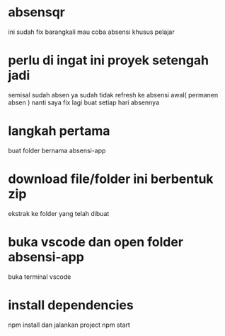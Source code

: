 # absensqr
ini sudah fix barangkali mau coba
absensi khusus pelajar
# perlu di ingat ini proyek setengah jadi
semisal sudah absen ya sudah tidak refresh ke absensi awal( permanen absen ) nanti saya fix lagi buat setiap hari absennya
# langkah pertama
buat folder bernama absensi-app
# download file/folder ini berbentuk zip
ekstrak ke folder yang telah dibuat
# buka vscode dan open folder absensi-app
buka terminal vscode
# install dependencies
npm install dan jalankan project npm start

